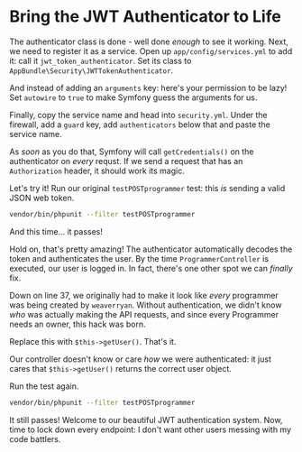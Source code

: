 # Bring the JWT Authenticator to Life

The authenticator class is done - well done *enough* to see it working. Next, we
need to register it as a service. Open up `app/config/services.yml` to add it:
call it `jwt_token_authenticator`. Set its class to `AppBundle\Security\JWTTokenAuthenticator`. 

And instead of adding an `arguments` key: here's your permission to be lazy! Set `autowire`
to `true` to make Symfony guess the arguments for us.

Finally, copy the service name and head into `security.yml`. Under the firewall,
add a `guard` key, add `authenticators` below that and paste the service name.

As *soon* as you do that, Symfony will call `getCredentials()` on the authenticator
on *every* requst. If we send a request that has an `Authorization` header, it should
work its magic.

Let's try it! Run our original `testPOSTprogrammer` test: this *is* sending
a valid JSON web token.

```bash
vendor/bin/phpunit --filter testPOSTprogrammer
```

And this time... it passes!

Hold on, that's pretty amazing! The authenticator automatically decodes the token
and authenticates the user. By the time `ProgrammerController` is executed, our user
is logged in. In fact, there's one other spot we can *finally* fix.

Down on line 37, we originally had to make it look like *every* programmer was being
created by `weaverryan`. Without authentication, we didn't know *who* was actually
making the API requests, and since every Programmer needs an owner, this hack was
born.

Replace this with `$this->getUser()`. That's it.

Our controller doesn't know or care *how* we were authenticated: it just cares that
`$this->getUser()` returns the correct user object.

Run the test again.

```bash
vendor/bin/phpunit --filter testPOSTprogrammer
```

It still passes! Welcome to our beautiful JWT authentication system. Now, time to
lock down every endpoint: I don't want other users messing with my code battlers.
